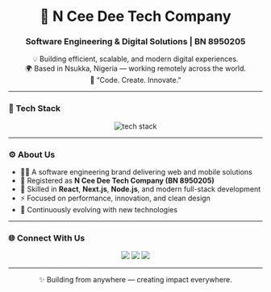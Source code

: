 <!--
**nceedee/nceedee** is a ✨ _special_ ✨ repository because its `README.md` (this file) appears on your GitHub profile.
-->

<h1 align="center">🚀 N Cee Dee Tech Company</h1>
<h3 align="center">Software Engineering & Digital Solutions | BN 8950205</h3>

<p align="center">
  💡 Building efficient, scalable, and modern digital experiences.<br/>
  🌍 Based in Nsukka, Nigeria — working remotely across the world.<br/>
  🧠 “Code. Create. Innovate.”
</p>

---

### 🧠 Tech Stack
<p align="center">
  <img src="https://skillicons.dev/icons?i=html,css,js,ts,tailwind,bootstrap,react,nextjs,nodejs&theme=light" alt="tech stack" />
</p>

---

### ⚙️ About Us
- 👨‍💻 A software engineering brand delivering web and mobile solutions  
- 💼 Registered as **N Cee Dee Tech Company (BN 8950205)**  
- 💬 Skilled in **React**, **Next.js**, **Node.js**, and modern full-stack development  
- ⚡ Focused on performance, innovation, and clean design  
- 🌱 Continuously evolving with new technologies  

---

### 🌐 Connect With Us
<p align="center">
  <a href="mailto:nceedeetechcompany.org@gmail.com"><img src="https://img.shields.io/badge/Email-nceedeetechcompany.org@gmail.com-red?style=for-the-badge&logo=gmail"></a>
  <a href="https://github.com/nceedee"><img src="https://img.shields.io/badge/GitHub-N_Cee_Dee_Tech-black?style=for-the-badge&logo=github"></a>
  <a href="https://linkedin.com/in/nceedeetech"><img src="https://img.shields.io/badge/LinkedIn-N_Cee_Dee_Tech_Company-blue?style=for-the-badge&logo=linkedin"></a>
</p>

---

<p align="center">✨ Building from anywhere — creating impact everywhere.</p>
